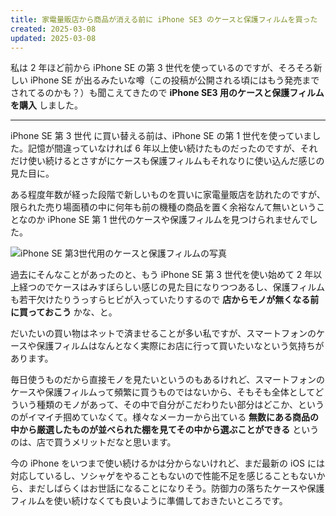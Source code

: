 ```yaml
---
title: 家電量販店から商品が消える前に iPhone SE3 のケースと保護フィルムを買った
created: 2025-03-08
updated: 2025-03-08
---
```


私は 2 年ほど前から iPhone SE の第 3 世代を使っているのですが、そろそろ新しい iPhone SE が出るみたいな噂（この投稿が公開される頃にはもう発売までされてるのかも？）も聞こえてきたので **iPhone SE3 用のケースと保護フィルムを購入** しました。

---

iPhone SE 第 3 世代 に買い替える前は、iPhone SE の第 1 世代を使っていました。記憶が間違っていなければ 6 年以上使い続けたものだったのですが、それだけ使い続けるとさすがにケースも保護フィルムもそれなりに使い込んだ感じの見た目に。

ある程度年数が経った段階で新しいものを買いに家電量販店を訪れたのですが、限られた売り場面積の中に何年も前の機種の商品を置く余裕なんて無いということなのか iPhone SE 第 1 世代のケースや保護フィルムを見つけられませんでした。

![iPhone SE 第3世代用のケースと保護フィルムの写真](78fd6288-6f5b-4d76-0f3b-121a1e1ad300)

過去にそんなことがあったのと、もう iPhone SE 第 3 世代を使い始めて 2 年以上経つのでケースはみすぼらしい感じの見た目になりつつあるし、保護フィルムも若干欠けたりうっすらヒビが入っていたりするので **店からモノが無くなる前に買っておこう** かな、と。

だいたいの買い物はネットで済ませることが多い私ですが、スマートフォンのケースや保護フィルムはなんとなく実際にお店に行って買いたいなという気持ちがあります。

毎日使うものだから直接モノを見たいというのもあるけれど、スマートフォンのケースや保護フィルムって頻繁に買うものではないから、そもそも全体としてどういう種類のモノがあって、その中で自分がこだわりたい部分はどこか、というのがイマイチ掴めていなくて。様々なメーカーから出ている **無数にある商品の中から厳選したものが並べられた棚を見てその中から選ぶことができる** というのは、店で買うメリットだなと思います。

今の iPhone をいつまで使い続けるかは分からないけれど、まだ最新の iOS には対応しているし、ソシャゲをやることもないので性能不足を感じることもないから、まだしばらくはお世話になることになりそう。防御力の落ちたケースや保護フィルムを使い続けなくても良いように準備しておきたいところです。

